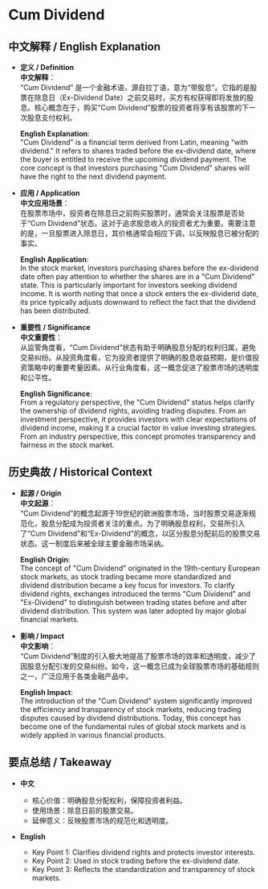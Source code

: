 # Cum Dividend

## 中文解释 / English Explanation

* **定义 / Definition**  
  **中文解释**：  
  “Cum Dividend” 是一个金融术语，源自拉丁语，意为“带股息”。它指的是股票在除息日（Ex-Dividend Date）之前交易时，买方有权获得即将发放的股息。核心概念在于，购买“Cum Dividend”股票的投资者将享有该股票的下一次股息支付权利。  

  **English Explanation**:  
  "Cum Dividend" is a financial term derived from Latin, meaning "with dividend." It refers to shares traded before the ex-dividend date, where the buyer is entitled to receive the upcoming dividend payment. The core concept is that investors purchasing "Cum Dividend" shares will have the right to the next dividend payment.

* **应用 / Application**  
  **中文应用场景**：  
  在股票市场中，投资者在除息日之前购买股票时，通常会关注股票是否处于“Cum Dividend”状态。这对于追求股息收入的投资者尤为重要。需要注意的是，一旦股票进入除息日，其价格通常会相应下调，以反映股息已被分配的事实。  

  **English Application**:  
  In the stock market, investors purchasing shares before the ex-dividend date often pay attention to whether the shares are in a "Cum Dividend" state. This is particularly important for investors seeking dividend income. It is worth noting that once a stock enters the ex-dividend date, its price typically adjusts downward to reflect the fact that the dividend has been distributed.

* **重要性 / Significance**  
  **中文重要性**：  
  从监管角度看，“Cum Dividend”状态有助于明确股息分配的权利归属，避免交易纠纷。从投资角度看，它为投资者提供了明确的股息收益预期，是价值投资策略中的重要考量因素。从行业角度看，这一概念促进了股票市场的透明度和公平性。  

  **English Significance**:  
  From a regulatory perspective, the "Cum Dividend" status helps clarify the ownership of dividend rights, avoiding trading disputes. From an investment perspective, it provides investors with clear expectations of dividend income, making it a crucial factor in value investing strategies. From an industry perspective, this concept promotes transparency and fairness in the stock market.

## 历史典故 / Historical Context

* **起源 / Origin**  
  **中文起源**：  
  “Cum Dividend”的概念起源于19世纪的欧洲股票市场，当时股票交易逐渐规范化，股息分配成为投资者关注的重点。为了明确股息权利，交易所引入了“Cum Dividend”和“Ex-Dividend”的概念，以区分股息分配前后的股票交易状态。这一制度后来被全球主要金融市场采纳。  

  **English Origin**:  
  The concept of "Cum Dividend" originated in the 19th-century European stock markets, as stock trading became more standardized and dividend distribution became a key focus for investors. To clarify dividend rights, exchanges introduced the terms "Cum Dividend" and "Ex-Dividend" to distinguish between trading states before and after dividend distribution. This system was later adopted by major global financial markets.

* **影响 / Impact**  
  **中文影响**：  
  “Cum Dividend”制度的引入极大地提高了股票市场的效率和透明度，减少了因股息分配引发的交易纠纷。如今，这一概念已成为全球股票市场的基础规则之一，广泛应用于各类金融产品中。  

  **English Impact**:  
  The introduction of the "Cum Dividend" system significantly improved the efficiency and transparency of stock markets, reducing trading disputes caused by dividend distributions. Today, this concept has become one of the fundamental rules of global stock markets and is widely applied in various financial products.

## 要点总结 / Takeaway

* **中文**  
  - 核心价值：明确股息分配权利，保障投资者利益。  
  - 使用场景：除息日前的股票交易。  
  - 延伸意义：反映股票市场的规范化和透明度。  

* **English**  
  - Key Point 1: Clarifies dividend rights and protects investor interests.  
  - Key Point 2: Used in stock trading before the ex-dividend date.  
  - Key Point 3: Reflects the standardization and transparency of stock markets.